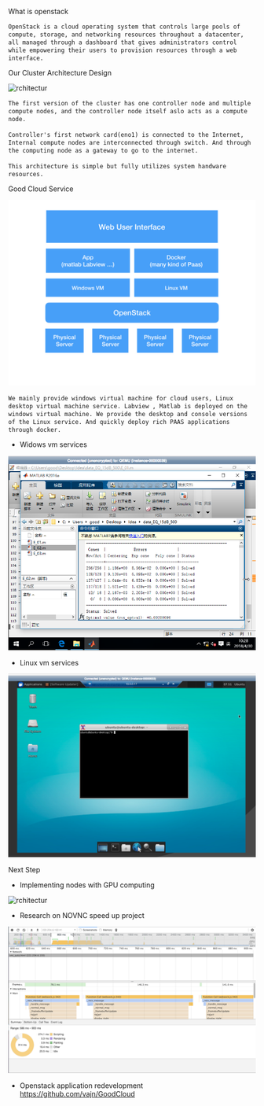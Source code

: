 What is openstack

	OpenStack is a cloud operating system that controls large pools of compute, storage, and networking resources throughout a datacenter, all managed through a dashboard that gives administrators control while empowering their users to provision resources through a web interface.

Our Cluster Architecture Design

![rchitectur](https://github.com/vajn/GoodCloud/raw/master/doc/images/Architecture.png)

	The first version of the cluster has one controller node and multiple compute nodes, and the controller node itself aslo acts as a compute node.

	Controller's first network card(eno1) is connected to the Internet, Internal compute nodes are interconnected through switch. And through the computing node as a gateway to go to the internet.

	This architecture is simple but fully utilizes system handware resources.

Good Cloud Service

![rchitectur](images/pic.001.jpeg)


	We mainly provide windows virtual machine for cloud users, Linux desktop virtual machine service. Labview , Matlab is deployed on the windows virtual machine. We provide the desktop and console versions of the Linux service. And quickly deploy rich PAAS applications through docker.

- Widows vm services

![rchitectur](images/windows_desktop.png)


- Linux vm services

![rchitectur](images/ubuntu-desktop.png)


Next Step

- Implementing nodes with GPU computing 

![rchitectur](images/gpu_service.gif)


- Research on NOVNC speed up project

![rchitectur](images/speedup.png)


- Openstack application redevelopment
  https://github.com/vajn/GoodCloud
